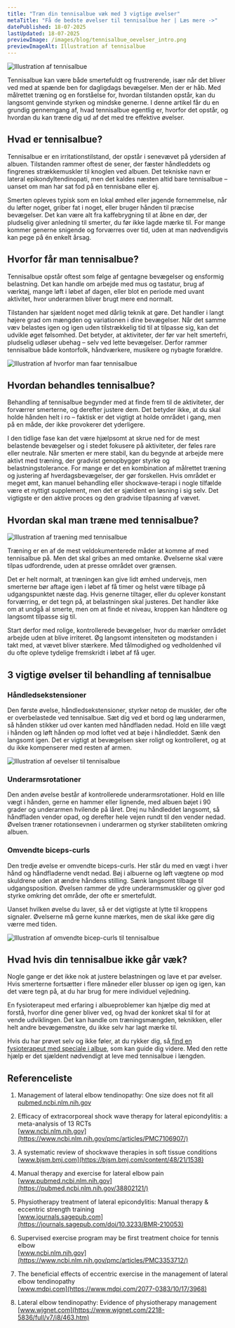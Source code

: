 ```yaml
---
title: "Træn din tennisalbue væk med 3 vigtige øvelser"
metaTitle: "Få de bedste øvelser til tennisalbue her | Læs mere ->"
datePublished: 18-07-2025
lastUpdated: 18-07-2025
previewImage: /images/blog/tennisalbue_oevelser_intro.png
previewImageAlt: Illustration af tennisalbue
---
```


![Illustration af tennisalbue](/images/blog/tennisalbue_oevelser_intro.png)

Tennisalbue kan være både smertefuldt og frustrerende, især når det bliver ved med at spænde ben for dagligdags bevægelser. Men der er håb. Med målrettet træning og en forståelse for, hvordan tilstanden opstår, kan du langsomt genvinde styrken og mindske generne. I denne artikel får du en grundig gennemgang af, hvad tennisalbue egentlig er, hvorfor det opstår, og hvordan du kan træne dig ud af det med tre effektive øvelser.


## Hvad er tennisalbue?

Tennisalbue er en irritationstilstand, der opstår i senevævet på ydersiden af albuen. Tilstanden rammer oftest de sener, der fæster håndleddets og fingrenes strækkemuskler til knoglen ved albuen. Det tekniske navn er lateral epikondyltendinopati, men det kaldes næsten altid bare tennisalbue – uanset om man har sat fod på en tennisbane eller ej.

Smerten opleves typisk som en lokal ømhed eller jagende fornemmelse, når du løfter noget, griber fat i noget, eller bruger hånden til præcise bevægelser. Det kan være alt fra kaffebrygning til at åbne en dør, der pludselig giver anledning til smerter, du før ikke lagde mærke til. For mange kommer generne snigende og forværres over tid, uden at man nødvendigvis kan pege på én enkelt årsag.


## Hvorfor får man tennisalbue?

Tennisalbue opstår oftest som følge af gentagne bevægelser og ensformig belastning. Det kan handle om arbejde med mus og tastatur, brug af værktøj, mange løft i løbet af dagen, eller blot en periode med uvant aktivitet, hvor underarmen bliver brugt mere end normalt.

Tilstanden har sjældent noget med dårlig teknik at gøre. Det handler i langt højere grad om mængden og variationen i dine bevægelser. Når det samme væv belastes igen og igen uden tilstrækkelig tid til at tilpasse sig, kan det udvikle øget følsomhed. Det betyder, at aktiviteter, der før var helt smertefri, pludselig udløser ubehag – selv ved lette bevægelser. Derfor rammer tennisalbue både kontorfolk, håndværkere, musikere og nybagte forældre.

![Illustration af hvorfor man faar tennisalbue](/images/blog/tennisalbue_oevelser_mus.png)


## Hvordan behandles tennisalbue?

Behandling af tennisalbue begynder med at finde frem til de aktiviteter, der forværrer smerterne, og derefter justere dem. Det betyder ikke, at du skal holde hånden helt i ro – faktisk er det vigtigt at holde området i gang, men på en måde, der ikke provokerer det yderligere.

I den tidlige fase kan det være hjælpsomt at skrue ned for de mest belastende bevægelser og i stedet fokusere på aktiviteter, der føles rare eller neutrale. Når smerten er mere stabil, kan du begynde at arbejde mere aktivt med træning, der gradvist genopbygger styrke og belastningstolerance. For mange er det en kombination af målrettet træning og justering af hverdagsbevægelser, der gør forskellen. Hvis området er meget ømt, kan manuel behandling eller shockwave-terapi i nogle tilfælde være et nyttigt supplement, men det er sjældent en løsning i sig selv. Det vigtigste er den aktive proces og den gradvise tilpasning af vævet.


## Hvordan skal man træne med tennisalbue?

![Illustration af traening med tennisalbue](/images/blog/tennisalbue_oevelser_traening.png)

Træning er en af de mest veldokumenterede måder at komme af med tennisalbue på. Men det skal gribes an med omtanke. Øvelserne skal være tilpas udfordrende, uden at presse området over grænsen.

Det er helt normalt, at træningen kan give lidt ømhed undervejs, men smerterne bør aftage igen i løbet af få timer og helst være tilbage på udgangspunktet næste dag. Hvis generne tiltager, eller du oplever konstant forværring, er det tegn på, at belastningen skal justeres. Det handler ikke om at undgå al smerte, men om at finde et niveau, kroppen kan håndtere og langsomt tilpasse sig til.

Start derfor med rolige, kontrollerede bevægelser, hvor du mærker området arbejde uden at blive irriteret. Øg langsomt intensiteten og modstanden i takt med, at vævet bliver stærkere. Med tålmodighed og vedholdenhed vil du ofte opleve tydelige fremskridt i løbet af få uger.


## 3 vigtige øvelser til behandling af tennisalbue

### Håndledsekstensioner
Den første øvelse, håndledsekstensioner, styrker netop de muskler, der ofte er overbelastede ved tennisalbue. Sæt dig ved et bord og læg underarmen, så hånden stikker ud over kanten med håndfladen nedad. Hold en lille vægt i hånden og løft hånden op mod loftet ved at bøje i håndleddet. Sænk den langsomt igen. Det er vigtigt at bevægelsen sker roligt og kontrolleret, og at du ikke kompenserer med resten af armen.

![Illustration af oevelser til tennisalbue](/images/blog/tennisalbue_oevelser_ext.png)

### Underarmsrotationer
Den anden øvelse består af kontrollerede underarmsrotationer. Hold en lille vægt i hånden, gerne en hammer eller lignende, med albuen bøjet i 90 grader og underarmen hvilende på låret. Drej nu håndleddet langsomt, så håndfladen vender opad, og derefter hele vejen rundt til den vender nedad. Øvelsen træner rotationsevnen i underarmen og styrker stabiliteten omkring albuen.

### Omvendte biceps-curls
Den tredje øvelse er omvendte biceps-curls. Her står du med en vægt i hver hånd og håndfladerne vendt nedad. Bøj i albuerne og løft vægtene op mod skuldrene uden at ændre håndens stilling. Sænk langsomt tilbage til udgangsposition. Øvelsen rammer de ydre underarmsmuskler og giver god styrke omkring det område, der ofte er smertefuldt.

Uanset hvilken øvelse du laver, så er det vigtigste at lytte til kroppens signaler. Øvelserne må gerne kunne mærkes, men de skal ikke gøre dig værre med tiden.

![Illustration af omvendte bicep-curls til tennisalbue](/images/blog/tennisalbue_oevelser_dumbbell.png)

## Hvad hvis din tennisalbue ikke går væk?

Nogle gange er det ikke nok at justere belastningen og lave et par øvelser. Hvis smerterne fortsætter i flere måneder eller blusser op igen og igen, kan det være tegn på, at du har brug for mere individuel vejledning.

En fysioterapeut med erfaring i albueproblemer kan hjælpe dig med at forstå, hvorfor dine gener bliver ved, og hvad der konkret skal til for at vende udviklingen. Det kan handle om træningsmængden, teknikken, eller helt andre bevægemønstre, du ikke selv har lagt mærke til.

Hvis du har prøvet selv og ikke føler, at du rykker dig, så[ find en fysioterapeut med speciale i albue](https://www.fysfinder.dk/find/fysioterapeut/danmark/albue), som kan guide dig videre. Med den rette hjælp er det sjældent nødvendigt at leve med tennisalbue i længden.

## Referenceliste

1. Management of lateral elbow tendinopathy: One size does not fit all
[pubmed.ncbi.nlm.nih.gov](https://pubmed.ncbi.nlm.nih.gov/26381484/)

2. Efficacy of extracorporeal shock wave therapy for lateral epicondylitis: a meta-analysis of 13 RCTs  
[www.ncbi.nlm.nih.gov](https://www.ncbi.nlm.nih.gov/pmc/articles/PMC7106907/)

3. A systematic review of shockwave therapies in soft tissue conditions  
[www.bjsm.bmj.com](https://bjsm.bmj.com/content/48/21/1538)

4. Manual therapy and exercise for lateral elbow pain  
[www.pubmed.ncbi.nlm.nih.gov](https://pubmed.ncbi.nlm.nih.gov/38802121/)

5. Physiotherapy treatment of lateral epicondylitis: Manual therapy & eccentric strength training  
[www.journals.sagepub.com](https://journals.sagepub.com/doi/10.3233/BMR-210053)

6. Supervised exercise program may be first treatment choice for tennis elbow  
[www.ncbi.nlm.nih.gov](https://www.ncbi.nlm.nih.gov/pmc/articles/PMC3353712/)

7. The beneficial effects of eccentric exercise in the management of lateral elbow tendinopathy  
[www.mdpi.com](https://www.mdpi.com/2077-0383/10/17/3968)

8. Lateral elbow tendinopathy: Evidence of physiotherapy management  
[www.wjgnet.com](https://www.wjgnet.com/2218-5836/full/v7/i8/463.htm)
